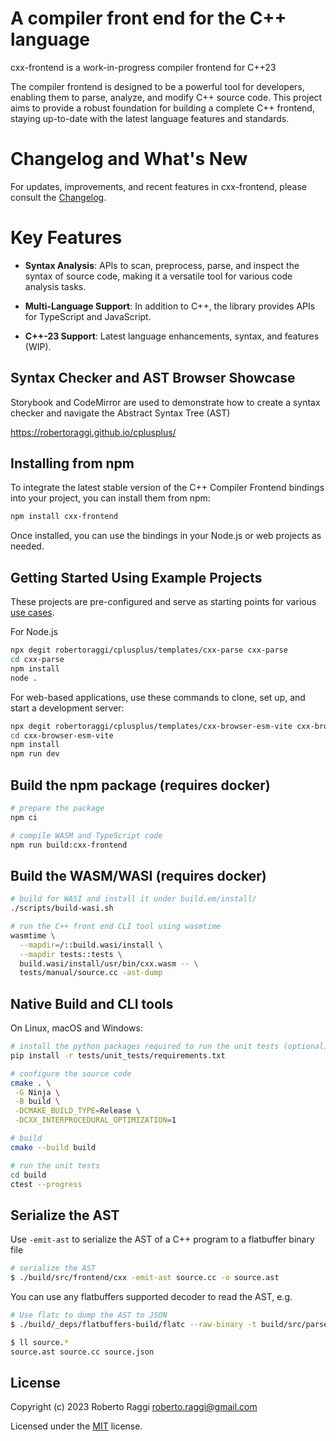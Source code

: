 # A compiler front end for the C++ language

cxx-frontend is a work-in-progress compiler frontend for C++23

The compiler frontend is designed to be a powerful tool for developers, enabling them to parse, analyze, and modify C++ source code. This project aims to provide a robust foundation for building a complete C++ frontend, staying
up-to-date with the latest language features and standards.

# Changelog and What's New

For updates, improvements, and recent features in cxx-frontend, please consult the [Changelog](CHANGELOG.md).

# Key Features

- **Syntax Analysis**: APIs to scan, preprocess, parse, and inspect the syntax of source code, making it a versatile tool for various code analysis tasks.

- **Multi-Language Support**: In addition to C++, the library provides APIs for TypeScript and JavaScript.

- **C++-23 Support**: Latest language enhancements, syntax, and features (WIP).

## Syntax Checker and AST Browser Showcase

Storybook and CodeMirror are used to demonstrate how to create a syntax checker and navigate the Abstract Syntax Tree (AST)

https://robertoraggi.github.io/cplusplus/

## Installing from npm

To integrate the latest stable version of the C++ Compiler Frontend bindings into your project, you can install them from npm:

```sh
npm install cxx-frontend
```

Once installed, you can use the bindings in your Node.js or web projects as needed.

## Getting Started Using Example Projects

These projects are pre-configured and serve as starting points for various [use cases](https://github.com/robertoraggi/cplusplus/tree/main/templates).

For Node.js

```sh
npx degit robertoraggi/cplusplus/templates/cxx-parse cxx-parse
cd cxx-parse
npm install
node .
```

For web-based applications, use these commands to clone, set up, and start a development server:

```sh
npx degit robertoraggi/cplusplus/templates/cxx-browser-esm-vite cxx-browser-esm-vite
cd cxx-browser-esm-vite
npm install
npm run dev
```

## Build the npm package (requires docker)

```sh
# prepare the package
npm ci

# compile WASM and TypeScript code
npm run build:cxx-frontend
```

## Build the WASM/WASI (requires docker)

```sh
# build for WASI and install it under build.em/install/
./scripts/build-wasi.sh

# run the C++ front end CLI tool using wasmtime
wasmtime \
  --mapdir=/::build.wasi/install \
  --mapdir tests::tests \
  build.wasi/install/usr/bin/cxx.wasm -- \
  tests/manual/source.cc -ast-dump
```

## Native Build and CLI tools

On Linux, macOS and Windows:

```sh
# install the python packages required to run the unit tests (optional)
pip install -r tests/unit_tests/requirements.txt

# configure the source code
cmake . \
 -G Ninja \
 -B build \
 -DCMAKE_BUILD_TYPE=Release \
 -DCXX_INTERPROCEDURAL_OPTIMIZATION=1

# build
cmake --build build

# run the unit tests
cd build
ctest --progress
```

## Serialize the AST

Use `-emit-ast` to serialize the AST of a C++ program to a flatbuffer binary file

```sh
# serialize the AST
$ ./build/src/frontend/cxx -emit-ast source.cc -o source.ast
```

You can use any flatbuffers supported decoder to read the AST, e.g.

```sh
# Use flatc to dump the AST to JSON
$ ./build/_deps/flatbuffers-build/flatc --raw-binary -t build/src/parser/cxx/ast.bfbs  -- source.ast

$ ll source.*
source.ast source.cc source.json
```

## License

Copyright (c) 2023 Roberto Raggi roberto.raggi@gmail.com

Licensed under the [MIT](LICENSE) license.
